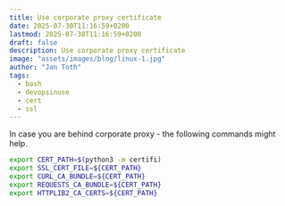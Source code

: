```yaml
---
title: Use corporate proxy certificate
date: 2025-07-30T11:16:59+0200
lastmod: 2025-07-30T11:16:59+0200
draft: false
description: Use corporate proxy certificate
image: "assets/images/blog/linux-1.jpg"
author: "Jan Toth"
tags:
  - bash
  - devopsinuse
  - cert
  - ssl
---
```



In case you are behind corporate proxy - the following commands might help.

```bash
export CERT_PATH=$(python3 -m certifi)
export SSL_CERT_FILE=${CERT_PATH}
export CURL_CA_BUNDLE=${CERT_PATH}
export REQUESTS_CA_BUNDLE=${CERT_PATH}
export HTTPLIB2_CA_CERTS=${CERT_PATH}
```
